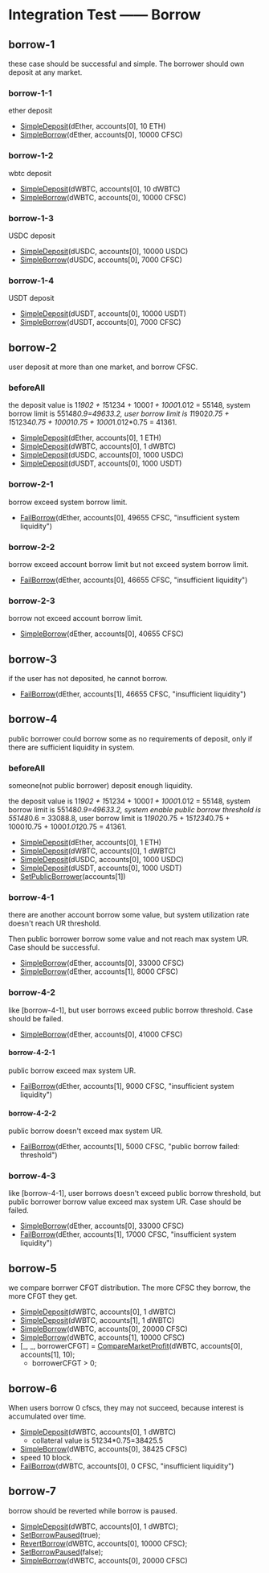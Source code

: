 # Integration Test —— Borrow

## borrow-1

these case should be successful and simple. The borrower should own deposit at any market.

### borrow-1-1

ether deposit

- [SimpleDeposit](./test-function.md#SimpleDeposit)(dEther, accounts[0], 10 ETH)
- [SimpleBorrow](./test-function.md#SimpleBorrow)(dEther, accounts[0], 10000 CFSC)

### borrow-1-2

wbtc deposit

- [SimpleDeposit](./test-function.md#SimpleDeposit)(dWBTC, accounts[0], 10 dWBTC)
- [SimpleBorrow](./test-function.md#SimpleBorrow)(dWBTC, accounts[0], 10000 CFSC)

### borrow-1-3

USDC deposit

- [SimpleDeposit](./test-function.md#SimpleDeposit)(dUSDC, accounts[0], 10000 USDC)
- [SimpleBorrow](./test-function.md#SimpleBorrow)(dUSDC, accounts[0], 7000 CFSC)

### borrow-1-4

USDT deposit

- [SimpleDeposit](./test-function.md#SimpleDeposit)(dUSDT, accounts[0], 10000 USDT)
- [SimpleBorrow](./test-function.md#SimpleBorrow)(dUSDT, accounts[0], 7000 CFSC)

## borrow-2

user deposit at more than one market, and borrow CFSC.

### beforeAll

the deposit value is 1*1902 + 1*51234 + 1000*1 + 1000*1.012 = 55148, system borrow limit is 55148*0.9=49633.2, user
borrow limit is 1*1902*0.75 + 1*51234*0.75 + 1000*1*0.75 + 1000*1.012*0.75 = 41361.

- [SimpleDeposit](./test-function.md#SimpleDeposit)(dEther, accounts[0], 1 ETH)
- [SimpleDeposit](./test-function.md#SimpleDeposit)(dWBTC, accounts[0], 1 dWBTC)
- [SimpleDeposit](./test-function.md#SimpleDeposit)(dUSDC, accounts[0], 1000 USDC)
- [SimpleDeposit](./test-function.md#SimpleDeposit)(dUSDT, accounts[0], 1000 USDT)

### borrow-2-1

borrow exceed system borrow limit.

- [FailBorrow](./test-function.md#FailBorrow)(dEther, accounts[0], 49655 CFSC, "insufficient system liquidity")

### borrow-2-2

borrow exceed account borrow limit but not exceed system borrow limit.

- [FailBorrow](./test-function.md#FailBorrow)(dEther, accounts[0], 46655 CFSC, "insufficient liquidity")

### borrow-2-3

borrow not exceed account borrow limit.

- [SimpleBorrow](./test-function.md#SimpleBorrow)(dEther, accounts[0], 40655 CFSC)

## borrow-3

if the user has not deposited, he cannot borrow.

- [FailBorrow](./test-function.md#FailBorrow)(dEther, accounts[1], 46655 CFSC, "insufficient liquidity")

## borrow-4

public borrower could borrow some as no requirements of deposit, only if there are sufficient liquidity in system.

### beforeAll

someone(not public borrower) deposit enough liquidity.

the deposit value is 1*1902 + 1*51234 + 1000*1 + 1000*1.012 = 55148, system borrow limit is 55148*0.9=49633.2, system
enable public borrow threshold is 55148*0.6 = 33088.8, user borrow limit is 1*1902*0.75 + 1*51234*0.75 + 1000*1*0.75 +
1000*1.012*0.75 = 41361.

- [SimpleDeposit](./test-function.md#SimpleDeposit)(dEther, accounts[0], 1 ETH)
- [SimpleDeposit](./test-function.md#SimpleDeposit)(dWBTC, accounts[0], 1 dWBTC)
- [SimpleDeposit](./test-function.md#SimpleDeposit)(dUSDC, accounts[0], 1000 USDC)
- [SimpleDeposit](./test-function.md#SimpleDeposit)(dUSDT, accounts[0], 1000 USDT)
- [SetPublicBorrower](./test-function.md#SetPublicBorrower)(accounts[1])

### borrow-4-1

there are another account borrow some value, but system utilization rate doesn't reach UR threshold.

Then public borrower borrow some value and not reach max system UR. Case should be successful.

- [SimpleBorrow](./test-function.md#SimpleBorrow)(dEther, accounts[0], 33000 CFSC)
- [SimpleBorrow](./test-function.md#SimpleBorrow)(dEther, accounts[1], 8000 CFSC)

### borrow-4-2

like [borrow-4-1], but user borrows exceed public borrow threshold. Case should be failed.

- [SimpleBorrow](./test-function.md#SimpleBorrow)(dEther, accounts[0], 41000 CFSC)

#### borrow-4-2-1

public borrow exceed max system UR.

- [FailBorrow](./test-function.md#FailBorrow)(dEther, accounts[1], 9000 CFSC, "insufficient system liquidity")

#### borrow-4-2-2

public borrow doesn't exceed max system UR.

- [FailBorrow](./test-function.md#FailBorrow)(dEther, accounts[1], 5000 CFSC, "public borrow failed: threshold")

### borrow-4-3

like [borrow-4-1], user borrows doesn't exceed public borrow threshold, but public borrower borrow value exceed max
system UR. Case should be failed.

- [SimpleBorrow](./test-function.md#SimpleBorrow)(dEther, accounts[0], 33000 CFSC)
- [FailBorrow](./test-function.md#FailBorrow)(dEther, accounts[1], 17000 CFSC, "insufficient system liquidity")

## borrow-5

we compare borrwer CFGT distribution. The more CFSC they borrow, the more CFGT they get.

- [SimpleDeposit](./test-function.md#SimpleDeposit)(dWBTC, accounts[0], 1 dWBTC)
- [SimpleDeposit](./test-function.md#SimpleDeposit)(dWBTC, accounts[1], 1 dWBTC)
- [SimpleBorrow](./test-function.md#SimpleBorrow)(dWBTC, accounts[0], 20000 CFSC)
- [SimpleBorrow](./test-function.md#SimpleBorrow)(dWBTC, accounts[1], 10000 CFSC)
- [_, _, borrowerCFGT] = [CompareMarketProfit](./test-function.md#CompareMarketProfit)(dWBTC, accounts[0], accounts[1],
  10);
    - borrowerCFGT > 0;

## borrow-6

When users borrow 0 cfscs, they may not succeed, because interest is accumulated over time.

- [SimpleDeposit](./test-function.md#SimpleDeposit)(dWBTC, accounts[0], 1 dWBTC)
    - collateral value is 51234*0.75=38425.5
- [SimpleBorrow](./test-function.md#SimpleBorrow)(dWBTC, accounts[0], 38425 CFSC)
- speed 10 block.
- [FailBorrow](./test-function.md#FailBorrow)(dWBTC, accounts[0], 0 CFSC, "insufficient liquidity")

## borrow-7

borrow should be reverted while borrow is paused.

- [SimpleDeposit](./test-function.md#SimpleDeposit)(dWBTC, accounts[0], 1 dWBTC);
- [SetBorrowPaused](./test-function.md#SetBorrowPaused)(true);
- [RevertBorrow](./test-function.md#RevertBorrow)(dWBTC, accounts[0], 10000 CFSC);
- [SetBorrowPaused](./test-function.md#SetBorrowPaused)(false);
- [SimpleBorrow](./test-function.md#SimpleBorrow)(dWBTC, accounts[0], 20000 CFSC)